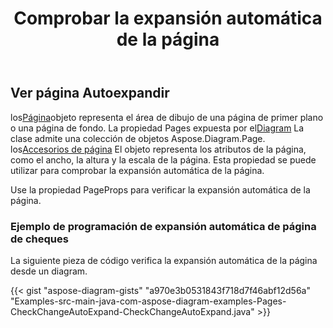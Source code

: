 ﻿---
title: Comprobar la expansión automática de la página
type: docs
weight: 10
url: /es/java/check-page-autoexpand/
description: Esta sección explica cómo verificar o cambiar la página es expandir automáticamente en un archivo visio con Aspose.Diagram.
---
## **Ver página Autoexpandir**

 los[Página](https://reference.aspose.com/diagram/java/com.aspose.diagram/page)objeto representa el área de dibujo de una página de primer plano o una página de fondo. La propiedad Pages expuesta por el[Diagram](https://reference.aspose.com/diagram/java/com.aspose.diagram/diagram) La clase admite una colección de objetos Aspose.Diagram.Page.
 los[Accesorios de página](https://reference.aspose.com/diagram/java/com.aspose.diagram/PageProps) El objeto representa los atributos de la página, como el ancho, la altura y la escala de la página. Esta propiedad se puede utilizar para comprobar la expansión automática de la página.

Use la propiedad PageProps para verificar la expansión automática de la página.
### **Ejemplo de programación de expansión automática de página de cheques**
La siguiente pieza de código verifica la expansión automática de la página desde un diagram.

{{< gist "aspose-diagram-gists" "a970e3b0531843f718d7f46abf12d56a" "Examples-src-main-java-com-aspose-diagram-examples-Pages-CheckChangeAutoExpand-CheckChangeAutoExpand.java" >}}
